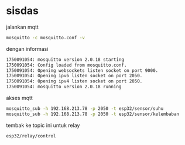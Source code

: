 # sisdas

jalankan mqtt
```sh
mosquitto -c mosquitto.conf -v
```

dengan informasi
```sh
1750091054: mosquitto version 2.0.18 starting
1750091054: Config loaded from mosquitto.conf.
1750091054: Opening websockets listen socket on port 9000.
1750091054: Opening ipv6 listen socket on port 2050.
1750091054: Opening ipv4 listen socket on port 2050.
1750091054: mosquitto version 2.0.18 running
```

akses mqtt
```sh
mosquitto_sub -h 192.168.213.78 -p 2050 -t esp32/sensor/suhu
mosquitto_sub -h 192.168.213.78 -p 2050 -t esp32/sensor/kelembaban
```

tembak ke topic ini untuk relay
```sh
esp32/relay/control
```